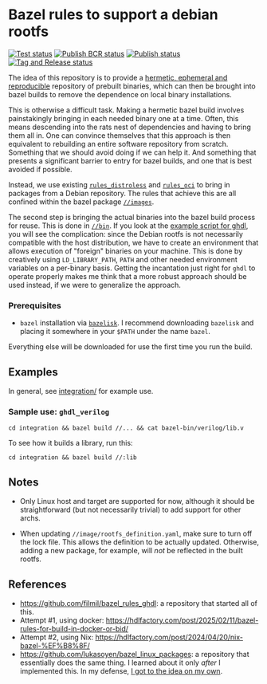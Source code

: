 # Bazel rules to support a debian rootfs

[![Test status](https://github.com/filmil/bazel_rootfs/actions/workflows/test.yml/badge.svg)](https://github.com/filmil/bazel_rootfs/actions/workflows/test.yml)
[![Publish BCR status](https://github.com/filmil/bazel_rootfs/actions/workflows/publish-bcr.yml/badge.svg)](https://github.com/filmil/bazel_rootfs/actions/workflows/publish-bcr.yml)
[![Publish status](https://github.com/filmil/bazel_rootfs/actions/workflows/publish.yml/badge.svg)](https://github.com/filmil/bazel_rootfs/actions/workflows/publish.yml)
[![Tag and Release status](https://github.com/filmil/bazel_rootfs/actions/workflows/tag-and-release.yml/badge.svg)](https://github.com/filmil/bazel_rootfs/actions/workflows/tag-and-release.yml)

The idea of this repository is to provide a [hermetic, ephemeral and
reproducible][her] repository of prebuilt binaries, which can then be brought
into bazel builds to remove the dependence on local binary installations.

This is otherwise a difficult task. Making a hermetic bazel build involves
painstakingly bringing in each needed binary one at a time. Often, this means
descending into the rats nest of dependencies and having to bring them all in.
One can convince themselves that this approach is then equivalent to rebuilding
an entire software repository from scratch. Something that we should avoid
doing if we can help it.  And something that presents a significant barrier to
entry for bazel builds, and one that is best avoided if possible.

Instead, we use existing [`rules_distroless`][rd] and [`rules_oci`][ro] to
bring in packages from a Debian repository. The rules that achieve this are all
confined within the bazel package [`//images`](./images/BUILD.bazel).

The second step is bringing the actual binaries into the bazel build process for
reuse. This is done in [`//bin`](./bin/BUILD.bazel). If you look at the [example
script for ghdl](./bin/ghdl.sh), you will see the complication: since the Debian
rootfs is not necessarily compatible with the host distribution, we have to
create an environment that allows execution of "foreign" binaries on your machine.
This is done by creatively using `LD_LIBRARY_PATH`, `PATH` and other needed
environment variables on a per-binary basis. Getting the incantation just right
for `ghdl` to operate properly makes me think that a more robust approach should
be used instead, if we were to generalize the approach.

[rd]: https://registry.bazel.build/modules/rules_distroless
[ro]: https://registry.bazel.build/modules/rules_oci

[her]: https://hdlfactory.com/note/2024/05/01/hermetic-ephemeral-reproducible-builds-her/

### Prerequisites

* `bazel` installation via [`bazelisk`][aa]. I recommend downloading `bazelisk`
  and placing it somewhere in your `$PATH` under the name `bazel`.

Everything else will be downloaded for use the first time you run the build.

[aa]: https://hdlfactory.com/note/2024/08/24/bazel-installation-via-the-bazelisk-method/

## Examples

In general, see [integration/](integration/) for example use.

### Sample use: `ghdl_verilog`


```
cd integration && bazel build //... && cat bazel-bin/verilog/lib.v
```

To see how it builds a library, run this:

```
cd integration && bazel build //:lib
```

## Notes

* Only Linux host and target are supported for now, although it should be
  straightforward (but not necessarily trivial) to add support for other archs.

* When updating `//image/rootfs_definition.yaml`, make sure to turn off the lock
  file. This allows the definition to be actually updated. Otherwise, adding a
  new package, for example, will *not* be reflected in the built rootfs.

## References

* https://github.com/filmil/bazel_rules_ghdl: a repository that started all of
  this.
* Attempt #1, using docker: https://hdlfactory.com/post/2025/02/11/bazel-rules-for-build-in-docker-or-bid/
* Attempt #2, using Nix: https://hdlfactory.com/post/2024/04/20/nix-bazel-%EF%B8%8F/
* https://github.com/lukasoyen/bazel_linux_packages: a repository that essentially does the same thing. I learned about it only *after* I implemented this. In my defense, [I got to the idea on my own][idea].

[idea]: https://hdlfactory.com/post/2025/10/06/hermetic-ephemeral-reproducible-builds-take-three-1/
